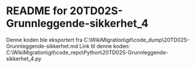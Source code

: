 # README for 20TD02S-Grunnleggende-sikkerhet_4
Denne koden ble eksportert fra C:\WikiMigration\git\code_dump\20TD02S-Grunnleggende-sikkerhet.md
Link til denne koden: C:\WikiMigration\git\code_repo\Python\20TD02S-Grunnleggende-sikkerhet_4.py
